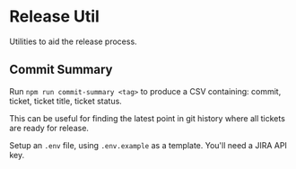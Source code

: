 # Release Util

Utilities to aid the release process.

## Commit Summary

Run `npm run commit-summary <tag>` to produce a CSV containing: commit, ticket, ticket title, ticket status.

This can be useful for finding the latest point in git history where all tickets are ready for release.

Setup an `.env` file, using `.env.example` as a template. You'll need a JIRA API key.